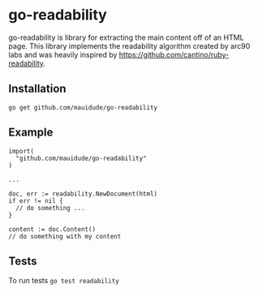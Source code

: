 go-readability
==============

go-readability is library for extracting the main content off of an HTML page. This library implements the readability algorithm created by arc90 labs and was heavily inspired by https://github.com/cantino/ruby-readability.

Installation
------------

`go get github.com/mauidude/go-readability`

Example
-------

```
import(
  "github.com/mauidude/go-readability"
)

...

doc, err := readability.NewDocument(html)
if err != nil {
  // do something ...
}

content := doc.Content()
// do something with my content

```


Tests
-----

To run tests
`go test readability`
